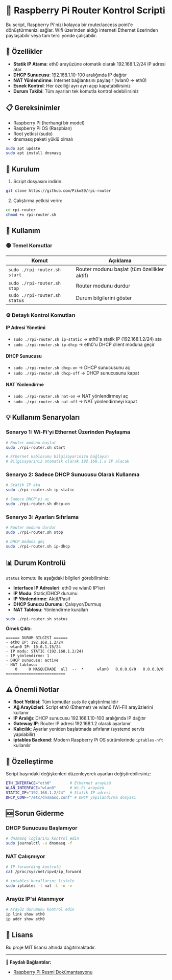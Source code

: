 # 🍓 Raspberry Pi Router Kontrol Scripti

Bu script, Raspberry Pi'nizi kolayca bir router/access point'e dönüştürmenizi sağlar. Wifi üzerinden aldığı interneti Ethernet üzerinden paylaşabilir veya tam tersi yönde çalışabilir.

## 🚀 Özellikler

- **Statik IP Atama**: eth0 arayüzüne otomatik olarak 192.168.1.2/24 IP adresi atar
- **DHCP Sunucusu**: 192.168.1.10-100 aralığında IP dağıtır
- **NAT Yönlendirme**: İnternet bağlantısını paylaşır (wlan0 → eth0)
- **Esnek Kontrol**: Her özelliği ayrı ayrı açıp kapatabilirsiniz
- **Durum Takibi**: Tüm ayarları tek komutla kontrol edebilirsiniz

## 📋 Gereksinimler

- Raspberry Pi (herhangi bir model)
- Raspberry Pi OS (Raspbian)
- Root yetkisi (sudo)
- dnsmasq paketi yüklü olmalı

```bash
sudo apt update
sudo apt install dnsmasq
```

## 📁 Kurulum

1. Script dosyasını indirin:
```bash
git clone https://github.com/Piko89/rpi-router
```

2. Çalıştırma yetkisi verin:
```bash
cd rpi-router
chmod +x rpi-router.sh
```

## 🎯 Kullanım

### 🟢 Temel Komutlar

| Komut | Açıklama |
|-------|----------|
| `sudo ./rpi-router.sh start` | Router modunu başlat (tüm özellikler aktif) |
| `sudo ./rpi-router.sh stop` | Router modunu durdur |
| `sudo ./rpi-router.sh status` | Durum bilgilerini göster |

### ⚙️ Detaylı Kontrol Komutları

#### IP Adresi Yönetimi
- `sudo ./rpi-router.sh ip-static` → eth0'a statik IP (192.168.1.2/24) ata
- `sudo ./rpi-router.sh ip-dhcp` → eth0'u DHCP client moduna geçir

#### DHCP Sunucusu
- `sudo ./rpi-router.sh dhcp-on` → DHCP sunucusunu aç
- `sudo ./rpi-router.sh dhcp-off` → DHCP sunucusunu kapat

#### NAT Yönlendirme
- `sudo ./rpi-router.sh nat-on` → NAT yönlendirmeyi aç
- `sudo ./rpi-router.sh nat-off` → NAT yönlendirmeyi kapat

## 💡 Kullanım Senaryoları

### Senaryo 1: Wi-Fi'yi Ethernet Üzerinden Paylaşma
```bash
# Router modunu başlat
sudo ./rpi-router.sh start

# Ethernet kablosunu bilgisayarınıza bağlayın
# Bilgisayarınız otomatik olarak 192.168.1.x IP alacak
```

### Senaryo 2: Sadece DHCP Sunucusu Olarak Kullanma
```bash
# Statik IP ata
sudo ./rpi-router.sh ip-static

# Sadece DHCP'yi aç
sudo ./rpi-router.sh dhcp-on
```

### Senaryo 3: Ayarları Sıfırlama
```bash
# Router modunu durdur
sudo ./rpi-router.sh stop

# DHCP moduna geç
sudo ./rpi-router.sh ip-dhcp
```

## 📊 Durum Kontrolü

`status` komutu ile aşağıdaki bilgileri görebilirsiniz:

- **Interface IP Adresleri**: eth0 ve wlan0 IP'leri
- **IP Modu**: Static/DHCP durumu
- **IP Yönlendirme**: Aktif/Pasif
- **DHCP Sunucu Durumu**: Çalışıyor/Durmuş
- **NAT Tablosu**: Yönlendirme kuralları

```bash
sudo ./rpi-router.sh status
```

**Örnek Çıktı:**
```
====== DURUM BİLGİSİ ======
- eth0 IP: 192.168.1.2/24
- wlan0 IP: 10.0.1.15/24
- IP modu: STATIC (192.168.1.2/24)
- IP yönlendirme: 1
- DHCP sunucusu: active
- NAT tablosu:
    0     0 MASQUERADE  all  --  *      wlan0   0.0.0.0/0   0.0.0.0/0
==========================
```

## ⚠️ Önemli Notlar

- **Root Yetkisi**: Tüm komutlar `sudo` ile çalıştırılmalıdır
- **Ağ Arayüzleri**: Script eth0 (Ethernet) ve wlan0 (Wi-Fi) arayüzlerini kullanır
- **IP Aralığı**: DHCP sunucusu 192.168.1.10-100 aralığında IP dağıtır
- **Gateway IP**: Router IP adresi 192.168.1.2 olarak ayarlanır
- **Kalıcılık**: Ayarlar yeniden başlatmada sıfırlanır (systemd servis yapılabilir)
- **iptables Backend**: Modern Raspberry Pi OS sürümlerinde `iptables-nft` kullanılır

## 🔧 Özelleştirme

Script başındaki değişkenleri düzenleyerek ayarları değiştirebilirsiniz:

```bash
ETH_INTERFACE="eth0"        # Ethernet arayüzü
WLAN_INTERFACE="wlan0"      # Wi-Fi arayüzü
STATIC_IP="192.168.1.2/24"  # Statik IP adresi
DHCP_CONF="/etc/dnsmasq.conf" # DHCP yapılandırma dosyası
```

## 🆘 Sorun Giderme

### DHCP Sunucusu Başlamıyor
```bash
# dnsmasq loglarını kontrol edin
sudo journalctl -u dnsmasq -f
```

### NAT Çalışmıyor
```bash
# IP forwarding kontrolü
cat /proc/sys/net/ipv4/ip_forward

# iptables kurallarını listele
sudo iptables -t nat -L -n -v
```

### Arayüz IP'si Atanmıyor
```bash
# Arayüz durumunu kontrol edin
ip link show eth0
ip addr show eth0
```

## 📝 Lisans

Bu proje MIT lisansı altında dağıtılmaktadır.

---

**🔗 Faydalı Bağlantılar:**
- [Raspberry Pi Resmi Dokümantasyonu](https://www.raspberrypi.org/documentation/)
